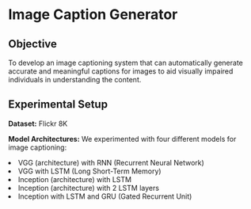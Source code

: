 # Image Caption Generator

## Objective 

To develop an image captioning system that can automatically generate accurate and meaningful captions for images to aid visually impaired individuals in understanding the content.

## Experimental Setup

<b>Dataset:</b> Flickr 8K

<b>Model Architectures:</b> We experimented with four different models for image captioning:
<li>VGG (architecture) with RNN (Recurrent Neural Network)</li>
<li>VGG with LSTM (Long Short-Term Memory)</li>
<li>Inception (architecture) with LSTM</li>
<li>Inception (architecture) with 2 LSTM layers</li>
<li>Inception with LSTM and GRU (Gated Recurrent Unit)</li>
